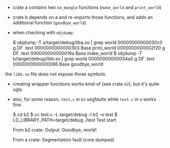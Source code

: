 - crate a contains two `no_mangle` functions (`make_world` and `print_world`)

- crate b depends on a and re-exports those functions, and adds an additional function (`goodbye_world`)

- when checking with `objdump`:

    $ objdump -T a/target/debug/liba.so  | grep world
    00000000000030c0 g    DF .text  0000000000000303  Base        print_world
    0000000000002f20 g    DF .text  000000000000019a  Base        make_world
    $ objdump -T b/target/debug/libb.so  | grep world
    00000000000034a0 g    DF .text  0000000000000086  Base        goodbye_world

the `libb.so` file does not expose those symbols.

- creating wrapper functions works kind-of (see crate `b2`), but it's quite ugly.
- also, for some reason, `test.c` in `b2` segfaults while `test.c` in `a` works fine.

    $ cd b2
    $ cc test.c -L target/debug -l b2 -o test
    $ LD_LIBRARY_PATH=target/debug ./test
    Test start

    From b2 crate:
    Output: Goodbye, world!

    From a crate:
    Segmentation fault (core dumped)
